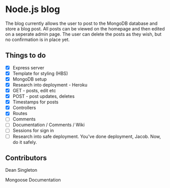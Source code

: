 # Node.js blog

The blog currently allows the user to post to the MongoDB database and store a blog post. All posts can be viewed on the homepage and then edited on a seperate admin page. The user can delete the posts as they wish, but no confirmation is in place yet.

## Things to do

- [x] Express server
- [x] Template for styling (HBS)
- [x] MongoDB setup
- [x] Research into deployment - Heroku
- [x] GET - posts, edit etc
- [x] POST - post updates, deletes
- [x] Timestamps for posts
- [x] Controllers
- [x] Routes
- [ ] Comments
- [ ] Documentation / Comments / Wiki
- [ ] Sessions for sign in
- [ ] Research into safe deployment. You've done deployment, Jacob. Now, do it safely.

## Contributors

Dean Singleton

Mongoose Documentation
